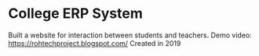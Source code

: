 # College ERP System
Built a website for interaction between students and teachers.
Demo video: https://rohtechproject.blogspot.com/
Created in 2019
